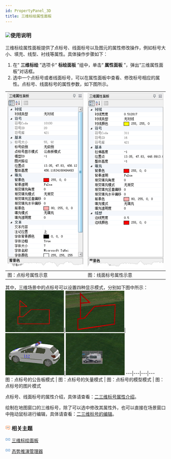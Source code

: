 ```yaml
---
id: PropertyPanel_3D
title: 三维标绘属性面板
---
```

### ![](../../../img/read.gif)使用说明

三维标绘属性面板提供了点标号、线面标号以及图元的属性修改操作，例如标号大小、填充、线型、衬线等属性。具体操作步骤如下：

  1. 在“ **三维标绘** ”选项卡“ **标绘面板** ”组中，单击“ **属性面板** ”，弹出“三维属性面板”对话框。
  2. 选中一个点标号或者线面标号，可以在属性面板中查看、修改标号相应的属性。点标号、线面标号的属性参数，如下图所示。  
  
![](../img/pointPropetry_3D.png) | ![](../img/lineProperty_3D.png)  
---|---  
图：点标号属性示意 | 图：线面标号属性示意  
  
其中，三维场景中的点标号可以设置四种显示模式，分别如下图中所示：
![](../img/displaymode_1.png)|![](../img/displaymode_2.png)|![](../img/displaymode_3.png)|![](../img/displaymode_4.png) 
---|---|---|---  
图：点标号的公告板模式 | 图：点标号的矢量模式 | 图：点标号的模型模式 | 图：点标号的图片模式  

点标号、线面标号的属性介绍，具体请查看：[二三维标号属性介绍](IntroduceMark.html)。

绘制在地图窗口的三维标号，除了可以选中修改其属性外，也可以直接在场景窗口中拖动鼠标进行编辑，具体请查看：[二三维标号的编辑](../EditPlotting.html)。

### ![](../img/seealso.png) 相关主题

![](../img/smalltitle.png) [三维标绘面板](Introduce3DPlottingPanel.html)

![](../img/smalltitle.png) [态势推演管理器](../AnimationManager.html)

